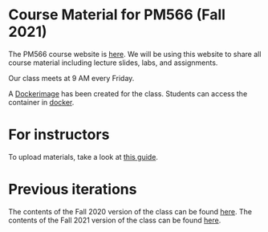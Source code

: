 
# Course Material for PM566 (Fall 2021)

The PM566 course website is
[here](https://USCbiostats.github.io/PM566). We will be using
this website to share all course material including lecture slides,
labs, and assignments.

Our class meets at 9 AM every Friday.

A [Dockerimage]() has been created for the class. Students can access
the container in [docker](docker).

# For instructors

To upload materials, take a look at [this guide](adding-materials.md).

# Previous iterations

The contents of the Fall 2020 version of the class can be found
[here](https://github.com/USCbiostats/PM566/tree/fall2020).
The contents of the Fall 2021 version of the class can be found
[here](https://github.com/USCbiostats/PM566/tree/fall2021).
